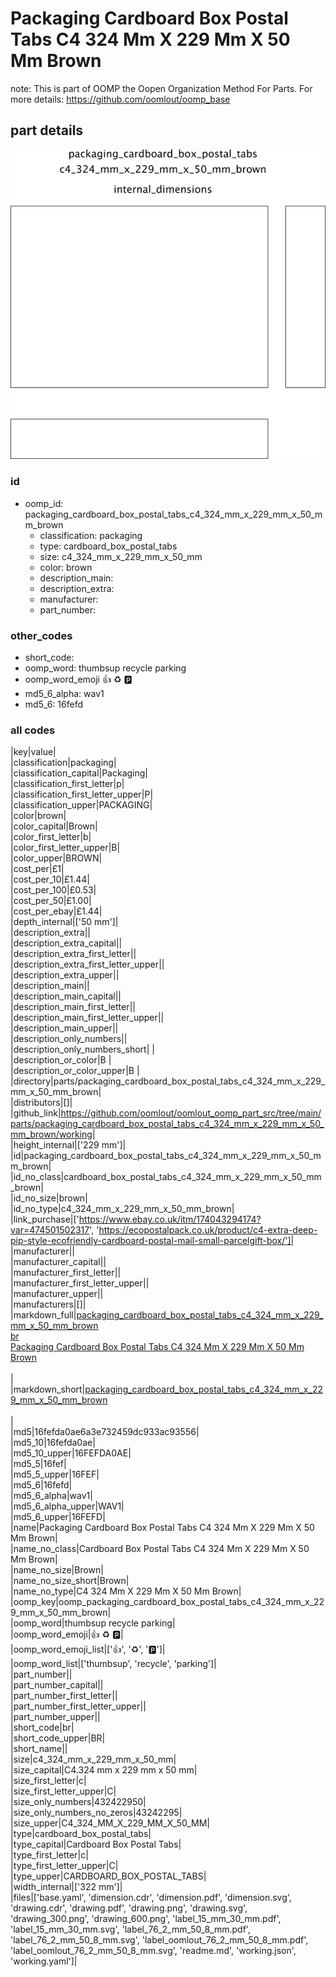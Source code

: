 # Packaging Cardboard Box Postal Tabs C4 324 Mm X 229 Mm X 50 Mm Brown  

note: This is part of OOMP the Oopen Organization Method For Parts. For more details: https://github.com/oomlout/oomp_base

##  part details

[![](drawing_600.png)](drawing.png)




### id
* oomp_id: packaging_cardboard_box_postal_tabs_c4_324_mm_x_229_mm_x_50_mm_brown
  * classification: packaging
  * type: cardboard_box_postal_tabs
  * size: c4_324_mm_x_229_mm_x_50_mm
  * color: brown
  * description_main: 
  * description_extra: 
  * manufacturer: 
  * part_number: 

### other_codes
* short_code: 
* oomp_word: thumbsup recycle parking
* oomp_word_emoji :thumbsup: :recycle: :parking:
* md5_6_alpha: wav1
* md5_6: 16fefd

### all codes 
|key|value|  
|classification|packaging|  
|classification_capital|Packaging|  
|classification_first_letter|p|  
|classification_first_letter_upper|P|  
|classification_upper|PACKAGING|  
|color|brown|  
|color_capital|Brown|  
|color_first_letter|b|  
|color_first_letter_upper|B|  
|color_upper|BROWN|  
|cost_per|£1|  
|cost_per_10|£1.44|  
|cost_per_100|£0.53|  
|cost_per_50|£1.00|  
|cost_per_ebay|£1.44|  
|depth_internal|['50 mm']|  
|description_extra||  
|description_extra_capital||  
|description_extra_first_letter||  
|description_extra_first_letter_upper||  
|description_extra_upper||  
|description_main||  
|description_main_capital||  
|description_main_first_letter||  
|description_main_first_letter_upper||  
|description_main_upper||  
|description_only_numbers||  
|description_only_numbers_short| |  
|description_or_color|B |  
|description_or_color_upper|B |  
|directory|parts/packaging_cardboard_box_postal_tabs_c4_324_mm_x_229_mm_x_50_mm_brown|  
|distributors|[]|  
|github_link|https://github.com/oomlout/oomlout_oomp_part_src/tree/main/parts/packaging_cardboard_box_postal_tabs_c4_324_mm_x_229_mm_x_50_mm_brown/working|  
|height_internal|['229 mm']|  
|id|packaging_cardboard_box_postal_tabs_c4_324_mm_x_229_mm_x_50_mm_brown|  
|id_no_class|cardboard_box_postal_tabs_c4_324_mm_x_229_mm_x_50_mm_brown|  
|id_no_size|brown|  
|id_no_type|c4_324_mm_x_229_mm_x_50_mm_brown|  
|link_purchase|['https://www.ebay.co.uk/itm/174043294174?var=474501502317', 'https://ecopostalpack.co.uk/product/c4-extra-deep-pip-style-ecofriendly-cardboard-postal-mail-small-parcelgift-box/']|  
|manufacturer||  
|manufacturer_capital||  
|manufacturer_first_letter||  
|manufacturer_first_letter_upper||  
|manufacturer_upper||  
|manufacturers|[]|  
|markdown_full|[packaging_cardboard_box_postal_tabs_c4_324_mm_x_229_mm_x_50_mm_brown](https://github.com/oomlout/oomlout_oomp_part_src/tree/main/parts/packaging_cardboard_box_postal_tabs_c4_324_mm_x_229_mm_x_50_mm_brown/working)<br>[br](https://github.com/oomlout/oomlout_oomp_part_src/tree/main/parts/packaging_cardboard_box_postal_tabs_c4_324_mm_x_229_mm_x_50_mm_brown/working)<br>[Packaging Cardboard Box Postal Tabs C4 324 Mm X 229 Mm X 50 Mm Brown](https://github.com/oomlout/oomlout_oomp_part_src/tree/main/parts/packaging_cardboard_box_postal_tabs_c4_324_mm_x_229_mm_x_50_mm_brown/working)<br><br>|  
|markdown_short|[packaging_cardboard_box_postal_tabs_c4_324_mm_x_229_mm_x_50_mm_brown](https://github.com/oomlout/oomlout_oomp_part_src/tree/main/parts/packaging_cardboard_box_postal_tabs_c4_324_mm_x_229_mm_x_50_mm_brown/working)<br><br>|  
|md5|16fefda0ae6a3e732459dc933ac93556|  
|md5_10|16fefda0ae|  
|md5_10_upper|16FEFDA0AE|  
|md5_5|16fef|  
|md5_5_upper|16FEF|  
|md5_6|16fefd|  
|md5_6_alpha|wav1|  
|md5_6_alpha_upper|WAV1|  
|md5_6_upper|16FEFD|  
|name|Packaging Cardboard Box Postal Tabs C4 324 Mm X 229 Mm X 50 Mm Brown|  
|name_no_class|Cardboard Box Postal Tabs C4 324 Mm X 229 Mm X 50 Mm Brown|  
|name_no_size|Brown|  
|name_no_size_short|Brown|  
|name_no_type|C4 324 Mm X 229 Mm X 50 Mm Brown|  
|oomp_key|oomp_packaging_cardboard_box_postal_tabs_c4_324_mm_x_229_mm_x_50_mm_brown|  
|oomp_word|thumbsup recycle parking|  
|oomp_word_emoji|:thumbsup: :recycle: :parking:|  
|oomp_word_emoji_list|[':thumbsup:', ':recycle:', ':parking:']|  
|oomp_word_list|['thumbsup', 'recycle', 'parking']|  
|part_number||  
|part_number_capital||  
|part_number_first_letter||  
|part_number_first_letter_upper||  
|part_number_upper||  
|short_code|br|  
|short_code_upper|BR|  
|short_name||  
|size|c4_324_mm_x_229_mm_x_50_mm|  
|size_capital|C4.324 mm x 229 mm x 50 mm|  
|size_first_letter|c|  
|size_first_letter_upper|C|  
|size_only_numbers|432422950|  
|size_only_numbers_no_zeros|43242295|  
|size_upper|C4_324_MM_X_229_MM_X_50_MM|  
|type|cardboard_box_postal_tabs|  
|type_capital|Cardboard Box Postal Tabs|  
|type_first_letter|c|  
|type_first_letter_upper|C|  
|type_upper|CARDBOARD_BOX_POSTAL_TABS|  
|width_internal|['322 mm']|  
|files|['base.yaml', 'dimension.cdr', 'dimension.pdf', 'dimension.svg', 'drawing.cdr', 'drawing.pdf', 'drawing.png', 'drawing.svg', 'drawing_300.png', 'drawing_600.png', 'label_15_mm_30_mm.pdf', 'label_15_mm_30_mm.svg', 'label_76_2_mm_50_8_mm.pdf', 'label_76_2_mm_50_8_mm.svg', 'label_oomlout_76_2_mm_50_8_mm.pdf', 'label_oomlout_76_2_mm_50_8_mm.svg', 'readme.md', 'working.json', 'working.yaml']|  
